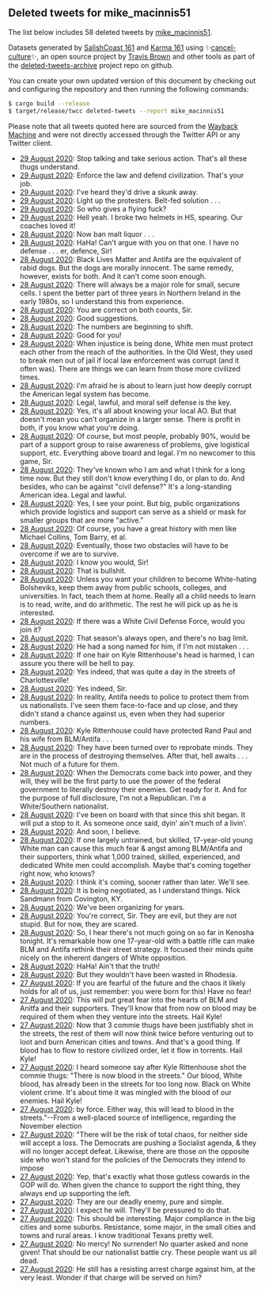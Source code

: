 ## Deleted tweets for mike_macinnis51

The list below includes 58 deleted tweets by
[mike_macinnis51](https://twitter.com/mike_macinnis51).


Datasets generated by [SalishCoast 161](https://twitter.com/SalishCoastA) and [Karma 161](https://twitter.com/KarmaOneSixOne) using ✨[cancel-culture](https://github.com/travisbrown/cancel-culture)✨, an open source project by [Travis Brown](https://twitter.com/travisbrown) and other tools as part of the [deleted-tweets-archive](https://github.com/salcoast/deleted-tweets-archive/) project repo on github.

You can create your own updated version of this document by checking out and configuring the
repository and then running the following commands:

```bash
$ cargo build --release
$ target/release/twcc deleted-tweets --report mike_macinnis51
```

Please note that all tweets quoted here are sourced from the
[Wayback Machine](https://web.archive.org) and were not directly accessed through the Twitter API or
any Twitter client.

* [29 August 2020](https://web.archive.org/web/20200829023349/https://twitter.com/mike_macinnis51/status/1299535479906287616): Stop talking and take serious action. That's all these thugs understand.
* [29 August 2020](https://web.archive.org/web/20200829022443/https://twitter.com/mike_macinnis51/status/1299533146170351616): Enforce the law and defend civilization. That's your job.
* [29 August 2020](https://web.archive.org/web/20200829014106/https://twitter.com/mike_macinnis51/status/1299522263746658304): I've heard they'd drive a skunk away.
* [29 August 2020](https://web.archive.org/web/20200829013532/https://twitter.com/mike_macinnis51/status/1299520920055197697): Light up the protesters. Belt-fed solution . . .
* [29 August 2020](https://web.archive.org/web/20200829013130/https://twitter.com/mike_macinnis51/status/1299519807075672065): So who gives a flying fuck?
* [29 August 2020](https://web.archive.org/web/20200829010045/https://twitter.com/mike_macinnis51/status/1299512242971443200): Hell yeah. I broke two helmets in HS, spearing. Our coaches loved it!
* [28 August 2020](https://web.archive.org/web/20200828225116/https://twitter.com/mike_macinnis51/status/1299479576788123648): Now ban malt liquor . . .
* [28 August 2020](https://web.archive.org/web/20200828223710/https://twitter.com/mike_macinnis51/status/1299475942067249154): HaHa! Can't argue with you on that one. I have no defense . . . er, defence, Sir!
* [28 August 2020](https://web.archive.org/web/20200828213558/https://twitter.com/mike_macinnis51/status/1299460533314150400): Black Lives Matter and Antifa are the equivalent of rabid dogs. But the dogs are morally innocent. The same remedy, however, exists for both. And it can't come soon enough.
* [28 August 2020](https://web.archive.org/web/20200828202458/https://twitter.com/mike_macinnis51/status/1299442685544030208): There will always be a major role for small, secure cells. I spent the better part of three years in Northern Ireland in the early 1980s, so I understand this from experience.
* [28 August 2020](https://web.archive.org/web/20200828201043/https://twitter.com/mike_macinnis51/status/1299439174064332800): You are correct on both counts, Sir.
* [28 August 2020](https://web.archive.org/web/20200828200926/https://twitter.com/mike_macinnis51/status/1299438879066316802): Good suggestions.
* [28 August 2020](https://web.archive.org/web/20200828200808/https://twitter.com/mike_macinnis51/status/1299438593161584640): The numbers are beginning to shift.
* [28 August 2020](https://web.archive.org/web/20200828200714/https://twitter.com/mike_macinnis51/status/1299438335564247040): Good for you!
* [28 August 2020](https://web.archive.org/web/20200828200734/https://twitter.com/mike_macinnis51/status/1299438263770451968): When injustice is being done, White men must protect each other from the reach of the authorities. In the Old West, they used to break men out of jail if local law enforcement was corrupt (and it often was). There are things we can learn from those more civilized times.
* [28 August 2020](https://web.archive.org/web/20200828184400/https://twitter.com/mike_macinnis51/status/1299417221127602192): I'm afraid he is about to learn just how deeply corrupt the American legal system has become.
* [28 August 2020](https://web.archive.org/web/20200828184207/https://twitter.com/mike_macinnis51/status/1299416924607176709): Legal, lawful, and moral self defense is the key.
* [28 August 2020](https://web.archive.org/web/20200828184138/https://twitter.com/mike_macinnis51/status/1299416635510591489): Yes, it's all about knowing your local AO. But that doesn't mean you can't organize in a larger sense. There is profit in both, if you know what you're doing.
* [28 August 2020](https://web.archive.org/web/20200828183900/https://twitter.com/mike_macinnis51/status/1299416102229901312): Of course, but most people, probably 90%, would be part of a support group to raise awareness of problems, give logistical support, etc. Everything above board and legal. I'm no newcomer to this game, Sir.
* [28 August 2020](https://web.archive.org/web/20200828183622/https://twitter.com/mike_macinnis51/status/1299415476888637442): They've known who I am and what I think for a long time now. But they still don't know everything I do, or plan to do. And besides, who can be against "civil defense?" It's a long-standing American idea. Legal and lawful.
* [28 August 2020](https://web.archive.org/web/20200828183309/https://twitter.com/mike_macinnis51/status/1299414619409309702): Yes, I see your point. But big, public organizations which provide logistics and support can serve as a shield or mask for smaller groups that are more "active."
* [28 August 2020](https://web.archive.org/web/20200828183122/https://twitter.com/mike_macinnis51/status/1299414198141808640): Of course, you have a great history with men like Michael Collins, Tom Barry, et al.
* [28 August 2020](https://web.archive.org/web/20200828183021/https://twitter.com/mike_macinnis51/status/1299413865881579520): Eventually, those two obstacles will have to be overcome if we are to survive.
* [28 August 2020](https://web.archive.org/web/20200828180513/https://twitter.com/mike_macinnis51/status/1299407653765083136): I know you would, Sir!
* [28 August 2020](https://web.archive.org/web/20200828180022/https://twitter.com/mike_macinnis51/status/1299406198148481024): That is bullshit.
* [28 August 2020](https://web.archive.org/web/20200828175821/https://twitter.com/mike_macinnis51/status/1299405741720100864): Unless you want your children to become White-hating Bolsheviks, keep them away from public schools, colleges, and universities. In fact, teach them at home. Really all a child needs to learn is to read, write, and do arithmetic. The rest he will pick up as he is interested.
* [28 August 2020](https://web.archive.org/web/20200828175458/https://twitter.com/mike_macinnis51/status/1299404992474804224): If there was a White Civil Defense Force, would you join it?
* [28 August 2020](https://web.archive.org/web/20200828174857/https://twitter.com/mike_macinnis51/status/1299403487692779521): That season's always open, and there's no bag limit.
* [28 August 2020](https://web.archive.org/web/20200828174442/https://twitter.com/mike_macinnis51/status/1299402415892869121): He had a song named for him, if I'm not mistaken . . .
* [28 August 2020](https://web.archive.org/web/20200828174422/https://twitter.com/mike_macinnis51/status/1299402290323881984): If one hair on Kyle Rittenhouse's head is harmed, I can assure you there will be hell to pay.
* [28 August 2020](https://web.archive.org/web/20200828173607/https://twitter.com/mike_macinnis51/status/1299400203158446081): Yes indeed, that was quite a day in the streets of Charlottesville!
* [28 August 2020](https://web.archive.org/web/20200828173259/https://twitter.com/mike_macinnis51/status/1299399448439566339): Yes indeed, Sir.
* [28 August 2020](https://web.archive.org/web/20200828173210/https://twitter.com/mike_macinnis51/status/1299399163206008832): In reality, Antifa needs to police to protect them from us nationalists. I've seen them face-to-face and up close, and they didn't stand a chance against us, even when they had superior numbers.
* [28 August 2020](https://web.archive.org/web/20200828172743/https://twitter.com/mike_macinnis51/status/1299398100235116544): Kyle Rittenhouse could have protected Rand Paul and his wife from BLM/Antifa . . .
* [28 August 2020](https://web.archive.org/web/20200828171121/https://twitter.com/mike_macinnis51/status/1299394083555688449): They have been turned over to reprobate minds. They are in the process of destroying themselves. After that, hell awaits . . . Not much of a future for them.
* [28 August 2020](https://web.archive.org/web/20200828170952/https://twitter.com/mike_macinnis51/status/1299393604213899264): When the Democrats come back into power, and they will, they will be the first party to use the power of the federal government to literally destroy their enemies. Get ready for it. And for the purpose of full disclosure, I'm not a Republican. I'm a White/Southern nationalist.
* [28 August 2020](https://web.archive.org/web/20200828170436/https://twitter.com/mike_macinnis51/status/1299392322199670785): I've been on board with that since this shit began. It will put a stop to it. As someone once said, dyin' ain't much of a livin'.
* [28 August 2020](https://web.archive.org/web/20200828030927/https://twitter.com/mike_macinnis51/status/1299182048553230337): And soon, I believe.
* [28 August 2020](https://web.archive.org/web/20200828030147/https://twitter.com/mike_macinnis51/status/1299180267085602817): If one largely untrained, but skilled, 17-year-old young White man can cause this much fear & angst among BLM/Antifa and their supporters, think what 1,000 trained, skilled, experienced, and dedicated White men could accomplish. Maybe that's coming together right now, who knows?
* [28 August 2020](https://web.archive.org/web/20200828025752/https://twitter.com/mike_macinnis51/status/1299179254911889409): I think it's coming, sooner rather than later. We'll see.
* [28 August 2020](https://web.archive.org/web/20200828025443/https://twitter.com/mike_macinnis51/status/1299178465585889280): It is being negotiated, as I understand things. Nick Sandmann from Covington, KY.
* [28 August 2020](https://web.archive.org/web/20200828025404/https://twitter.com/mike_macinnis51/status/1299178246165032960): We've been organizing for years.
* [28 August 2020](https://web.archive.org/web/20200828025307/https://twitter.com/mike_macinnis51/status/1299178122210803713): You're correct, Sir. They are evil, but they are not stupid. But for now, they are scared.
* [28 August 2020](https://web.archive.org/web/20200828014653/https://twitter.com/mike_macinnis51/status/1299161308978229248): So, I hear there's not much going on so far in Kenosha tonight. It's remarkable how one 17-year-old with a battle rifle can make BLM and Antifa rethink their street strategy. It focused their minds quite nicely on the inherent dangers of White opposition.
* [28 August 2020](https://web.archive.org/web/20200828014213/https://twitter.com/mike_macinnis51/status/1299160254526009344): HaHa! Ain't that the truth!
* [28 August 2020](https://web.archive.org/web/20200828000428/https://twitter.com/mike_macinnis51/status/1299135650411626497): But they wouldn't have been wasted in Rhodesia.
* [27 August 2020](https://web.archive.org/web/20200827235350/https://twitter.com/mike_macinnis51/status/1299132958096289792): If you are fearful of the future and the chaos it likely holds for all of us, just remember: you were born for this! Have no fear!
* [27 August 2020](https://web.archive.org/web/20200827232735/https://twitter.com/mike_macinnis51/status/1299126313383391234): This will put great fear into the hearts of BLM and Anitfa and their supporters. They'll know that from now on blood may be required of them when they venture into the streets. Hail Kyle!
* [27 August 2020](https://web.archive.org/web/20200827232500/https://twitter.com/mike_macinnis51/status/1299125735890673665): Now that 3 commie thugs have been justifiably shot in the streets, the rest of them will now think twice before venturing out to loot and burn American cities and towns. And that's a good thing. If blood has to flow to restore civilized order, let it flow in torrents. Hail Kyle!
* [27 August 2020](https://web.archive.org/web/20200827231111/https://twitter.com/mike_macinnis51/status/1299122138377453569): I heard someone say after Kyle Rittenhouse shot the commie thugs: "There is now blood in the streets." Our blood, White blood, has already been in the streets for too long now. Black on White violent crime. It's about time it was mingled with the blood of our enemies. Hail Kyle!
* [27 August 2020](https://web.archive.org/web/20200827230518/https://twitter.com/mike_macinnis51/status/1299120796095275008): by force. Either way, this will lead to blood in the streets."--From a well-placed source of intelligence, regarding the November election
* [27 August 2020](https://web.archive.org/web/20200827230518/https://twitter.com/mike_macinnis51/status/1299120796095275008): "There will be the risk of total chaos, for neither side will accept a loss. The Democrats are pushing a Socialist agenda, & they will no longer accept defeat. Likewise, there are those on the opposite side who won't stand for the policies of the Democrats they intend to impose
* [27 August 2020](https://web.archive.org/web/20200827224010/https://twitter.com/mike_macinnis51/status/1299114328042303488): Yep, that's exactly what those gutless cowards in the GOP will do. When given the chance to support the right thing, they always end up supporting the left.
* [27 August 2020](https://web.archive.org/web/20200827223400/https://twitter.com/mike_macinnis51/status/1299112889693872128): They are our deadly enemy, pure and simple.
* [27 August 2020](https://web.archive.org/web/20200827222609/https://twitter.com/mike_macinnis51/status/1299110927728406533): I expect he will. They'll be pressured to do that.
* [27 August 2020](https://web.archive.org/web/20200827222515/https://twitter.com/mike_macinnis51/status/1299110541332365314): This should be interesting. Major compliance in the big cities and some suburbs. Resistance, some major, in the small cities and towns and rural areas. I know traditional Texans pretty well.
* [27 August 2020](https://web.archive.org/web/20200827222125/https://twitter.com/mike_macinnis51/status/1299109625132773376): No mercy! No surrender! No quarter asked and none given! That should be our nationalist battle cry. These people want us all dead.
* [27 August 2020](https://web.archive.org/web/20200827221938/https://twitter.com/mike_macinnis51/status/1299109175838998528): He still has a resisting arrest charge against him, at the very least. Wonder if that charge will be served on him?
